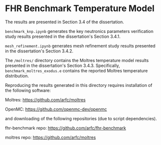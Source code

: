 # FHR Benchmark Temperature Model 

The results are presented in Section 3.4 of the dissertation. 

`benchmark_knp.ipynb` generates the key neutronics parameters verification study results presented in the dissertation's Section 3.4.1. 

`mesh_refinement.ipynb` generates mesh refinement study results presented in the dissertation's Section 3.4.2. 

The `/moltres/` directory contains the Moltres temperature model results presented in the dissertation's Section 3.4.3. 
Specifically, `benchmark_moltres_exodus.e` contains the reported Moltres temperature distribution. 

Reproducing the results generated in this directory requires installation of the following software: 

Moltres: https://github.com/arfc/moltres

OpenMC: https://github.com/openmc-dev/openmc

and downloading of the following repositories (due to script dependencies).

fhr-benchmark repo: https://github.com/arfc/fhr-benchmark

moltres repo: https://github.com/arfc/moltres


